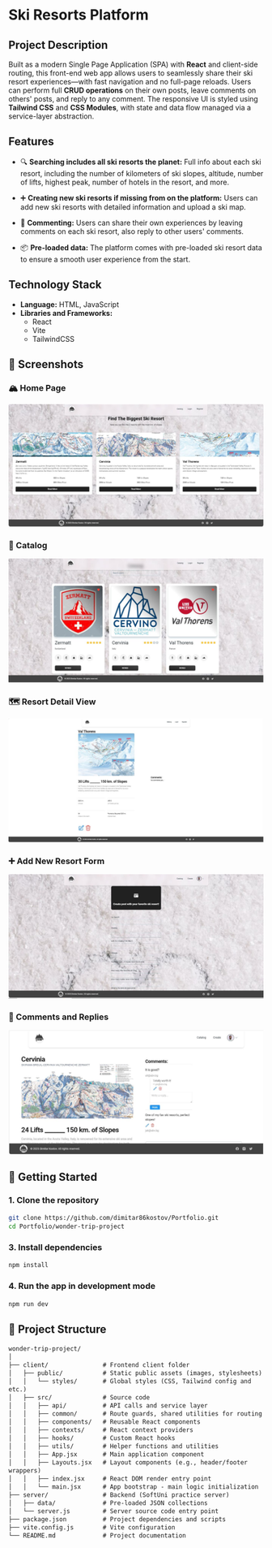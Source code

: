 # Ski Resorts Platform

## Project Description

Built as a modern Single Page Application (SPA) with **React** and client-side routing, this front-end web app allows users to seamlessly share their ski resort experiences—with fast navigation and no full-page reloads. Users can perform full **CRUD operations** on their own posts, leave comments on others' posts, and reply to any comment. The responsive UI is styled using **Tailwind CSS** and **CSS Modules**, with state and data flow managed via a service-layer abstraction.

## Features

* 🔍 **Searching includes all ski resorts the planet:** Full info about each ski resort, including the number of kilometers of ski slopes, altitude, number of lifts, highest peak, number of hotels in the resort, and more.

* ➕ **Creating new ski resorts if missing from on the platform:** Users can add new ski resorts with detailed information and upload a ski map.

* 💬 **Commenting:** Users can share their own experiences by leaving comments on each ski resort, also reply to other users' comments.

* 📦 **Pre-loaded data:** The platform comes with pre-loaded ski resort data to ensure a smooth user experience from the start.


## Technology Stack

- **Language:** HTML, JavaScript
- **Libraries and Frameworks:**
  -  React
  -  Vite
  -  TailwindCSS 

## 📸 Screenshots

### 🏔️ Home Page  
![Home Page](./screenshots/home-page.JPG)

### 🎿 Catalog
![Home Page](./screenshots/catalog.JPG)

### 🗺️ Resort Detail View  
![Resort Detail](./screenshots/details.JPG)

### ➕ Add New Resort Form  
![Add Resort](./screenshots/create.JPG)

### 💬 Comments and Replies  
![Comments Section](./screenshots/comm.JPG)

## 🚀 Getting Started

### 1. Clone the repository
```bash
git clone https://github.com/dimitar86kostov/Portfolio.git
cd Portfolio/wonder-trip-project
```

### 3. Install dependencies
```bash
npm install
```

### 4. Run the app in development mode
```bash
npm run dev
```

## 📂 Project Structure

```plaintext
wonder-trip-project/
│
├── client/               # Frontend client folder
│   ├── public/           # Static public assets (images, stylesheets)
│   │   └── styles/       # Global styles (CSS, Tailwind config and etc.)
│   ├── src/              # Source code
│   │   ├── api/          # API calls and service layer
│   │   ├── common/       # Route guards, shared utilities for routing
│   │   ├── components/   # Reusable React components
│   │   ├── contexts/     # React context providers
│   │   ├── hooks/        # Custom React hooks
│   │   ├── utils/        # Helper functions and utilities
│   │   ├── App.jsx       # Main application component
│   │   ├── Layouts.jsx   # Layout components (e.g., header/footer wrappers)
│   │   ├── index.jsx     # React DOM render entry point
│   │   └── main.jsx      # App bootstrap - main logic initialization
├── server/               # Backend (SoftUni practice server)
│   ├── data/             # Pre-loaded JSON collections
│   └── server.js         # Server source code entry point
├── package.json          # Project dependencies and scripts
├── vite.config.js        # Vite configuration
└── README.md             # Project documentation
